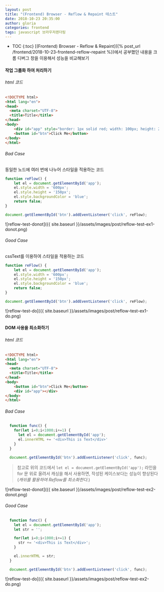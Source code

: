 ```yaml
---
layout: post
title: "(Frontend) Browser - Reflow & Repaint 테스트"
date: 2018-10-23 20:35:00
author: gloria
categories: frontend
tags: javascript 브라우저렌더링
---
```


* TOC
{:toc}
[(Frontend) Browser - Reflow & Repaint]({% post_url /frontend/2018-10-23-frontend-reflow-repaint %})에서 공부했던 내용을 크롬 디버그 창을 이용해서 성능을 비교해보기



#### 작업 그룹화 하여 처리하기

###### html 코드

```html
<!DOCTYPE html>
<html lang="en">
<head>
  <meta charset="UTF-8">
  <title>Title</title>
</head>
<body>
	<div id="app" style="border: 1px solid red; width: 100px; height: 200px;"></div>
	<button id="btn">Click Me</button>
</body>
</html>

```



###### Bad Case
동일한 노드에 여러 번에 나누어 스타일을 적용하는 코드

```javascript
function reFlow() {
    let el = document.getElementById('app');
    el.style.width = '600px';
    el.style.height = '150px';
    el.style.backgroundColor = 'blue';
    return false;
}

document.getElementById('btn').addEventListener('click', reFlow);
```

![reflow-test-donot]({{ site.baseurl }}/assets/images/post/reflow-test-ex1-donot.png)



###### Good Case
cssText를 이용하여 스타일을 적용하는 코드
```javascript
function reFlow() {
	let el = document.getElementById('app');
	el.style.width = '600px';
	el.style.height = '150px';
	el.style.backgroundColor = 'blue';
	return false;
}

document.getElementById('btn').addEventListener('click', reFlow);
```

![reflow-test-do]({{ site.baseurl }}/assets/images/post/reflow-test-ex1-do.png)



#### DOM 사용을 최소화하기

###### html 코드

```html
<!DOCTYPE html>
<html lang="en">
<head>
  <meta charset="UTF-8">
  <title>Title</title>
</head>
<body>
    <button id="btn">Click Me</button>
	<div id="app"></div>
</body>
</html>

```



###### Bad Case
```javascript
  function func() {
    for(let i=0;i<1000;i+=1) {
      let el = document.getElementById('app');
      el.innerHTML += '<div>This is Text</div>'
    }
  }

  document.getElementById('btn').addEventListener('click', func);
```
> 참고로 위의 코드에서 `let el = document.getElementById('app');` 라인을 for 문 위로 올려서 캐싱을 해서 사용하면, 작성된 케이스보다는 성능이 향상된다 (*캐쉬를 활용하여 Reflow를 최소화한다.*)

![reflow-test-donot]({{ site.baseurl }}/assets/images/post/reflow-test-ex2-donot.png)

###### Good Case
```javascript
  function func() {
  	let el = document.getElementById('app');
    let str = '';

    for(let i=0;i<1000;i+=1) {
      str += '<div>This is Text</div>';
    }

    el.innerHTML = str;
  }

  document.getElementById('btn').addEventListener('click', func);
```

![reflow-test-do]({{ site.baseurl }}/assets/images/post/reflow-test-ex2-do.png)
